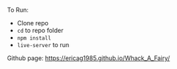 To Run:
- Clone repo
- `cd` to repo folder
- `npm install`
- `live-server` to run

Github page: https://ericag1985.github.io/Whack_A_Fairy/
